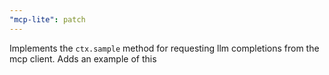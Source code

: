 ```yaml
---
"mcp-lite": patch
---
```


Implements the `ctx.sample` method for requesting llm completions from the mcp client. Adds an example of this
